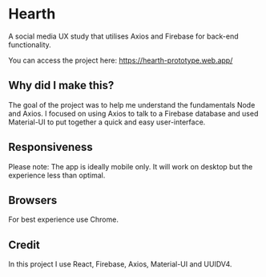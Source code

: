 # Hearth
A social media UX study that utilises Axios and Firebase for back-end functionality.

You can access the project here: https://hearth-prototype.web.app/

## Why did I make this?
The goal of the project was to help me understand the fundamentals Node and Axios. I focused on using Axios to talk to a Firebase database and used Material-UI to put together a quick and easy user-interface.

## Responsiveness
Please note: The app is ideally mobile only. It will work on desktop but the experience less than optimal.

## Browsers
For best experience use Chrome.

## Credit
In this project I use React, Firebase, Axios, Material-UI and UUIDV4.
